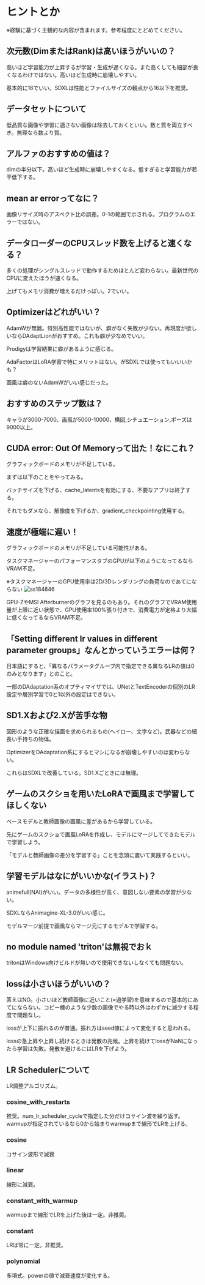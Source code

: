 #  ヒントとか

※経験に基づく主観的な内容が含まれます。参考程度にとどめてください。

## 次元数(DimまたはRank)は高いほうがいいの？

高いほど学習能力が上昇するが学習・生成が遅くなる。また高くしても細部が良くなるわけではない。高いほど生成時に崩壊しやすい。

基本的に16でいい。SDXLは性能とファイルサイズの観点から16以下を推奨。

## データセットについて

低品質な画像や学習に適さない画像は除去しておくといい。数と質を両立すべき。無理なら数より質。

## アルファのおすすめの値は？

dimの半分以下。高いほど生成時に崩壊しやすくなる。低すぎると学習能力が若干低下する。

## mean ar errorってなに？

画像リサイズ時のアスペクト比の誤差。0-1の範囲で示される。プログラムのエラーではない。

## データローダーのCPUスレッド数を上げると速くなる？

多くの処理がシングルスレッドで動作するためほとんど変わらない。最新世代のCPUに変えたほうが速くなる。

上げてもメモリ消費が増えるだけっぽい。2でいい。

## Optimizerはどれがいい？

AdamWが無難。特別高性能ではないが、癖がなく失敗が少ない。再現度が欲しいならDAdaptLionがおすすめ。これも癖が少なめでいい。

Prodigyは学習結果に癖があるように感じる。

AdaFactorはLoRA学習で特にメリットはない。がSDXLでは使ってもいいいかも？

画風は癖のないAdamWがいい感じだった。

## おすすめのステップ数は？

キャラが3000-7000、画風が5000-10000、構図,シチュエーション,ポーズは9000以上。

## CUDA error: Out Of Memoryって出た！なにこれ？

グラフィックボードのメモリが不足している。

まずは以下のことをやってみる。

バッチサイズを下げる、cache_latentsを有効にする、不要なアプリは終了する。

それでもダメなら、解像度を下げるか、gradient_checkpointing使用する。

## 速度が極端に遅い！

グラフィックボードのメモリが不足している可能性がある。

タスクマネージャーのパフォーマンスタブのGPUが以下のようになってるならVRAM不足。

※タスクマネージャーのGPU使用率は2D/3Dレンダリングの負荷なのであてにならない
![ss184846](https://github.com/RedRayz/Kohya_lora_param_gui/assets/71994877/885dd37a-943a-443e-b0d5-dd98b6b6d9e7)

GPU-ZやMSI Afterburnerのグラフを見るのもあり。それのグラフでVRAM使用量が上限に近い状態で、GPU使用率100%張り付きで、消費電力が定格より大幅に低くなってるならVRAM不足。

## 「Setting different lr values in different parameter groups」なんとかっていうエラーは何？

日本語にすると、「異なるパラメータグループ内で指定できる異なるLRの値は0のみとなります」とのこと。

一部のDAdaptation系のオプティマイザでは、UNetとTextEncoderの個別のLR設定や層別学習で0と1以外の設定はできない。

## SD1.Xおよび2.Xが苦手な物

図形のような正確な描画を求められるもの(ヘイロー、文字など)。武器などの細長い手持ちの物体。

OptimizerをDAdaptation系にするとマシになるが崩壊しやすいのは変わらない。

これらはSDXLで改善している。SD1.Xごときには無理。

## ゲームのスクショを用いたLoRAで画風まで学習してほしくない

ベースモデルと教師画像の画風に差があるから学習している。

先にゲームのスクショで画風LoRAを作成し、モデルにマージしてできたモデルで学習しよう。

「モデルと教師画像の差分を学習する」ことを念頭に置いて実践するといい。

## 学習モデルはなにがいいかな(イラスト)？

animefull(NAI)がいい。データの多様性が高く、意図しない要素の学習が少ない。

SDXLならAnimagine-XL-3.0がいい感じ。

モデルマージ前提で画風ならマージ元にするモデルで学習する。

## no module named 'triton'は無視でおｋ

tritonはWindows向けビルドが無いので使用できないしなくても問題ない。

## lossは小さいほうがいいの？

答えはNO。小さいほど教師画像に近いこと(=過学習)を意味するので基本的にあてにならない。コピー機のような少数の画像でやる時以外はわずかに減少する程度で問題なし。

lossが上下に振れるのが普通。振れ方はseed値によって変化すると思われる。

lossの急上昇や上昇し続けるときは発散の兆候。上昇を続けてlossがNaNになったら学習は失敗。発散を避けるにはLRを下げよう。

## LR Schedulerについて
LR調整アルゴリズム。
### cosine_with_restarts
推奨。num_lr_scheduler_cycleで指定した分だけコサイン波を繰り返す。warmupが指定されているなら0から始まりwarmupまで線形でLRを上げる。
### cosine
コサイン波形で減衰
### linear
線形に減衰。
### constant_with_warmup
warmupまで線形でLRを上げた後は一定。非推奨。
### constant
LRは常に一定。非推奨。
### polynomial
多項式。powerの値で減衰速度が変化する。

